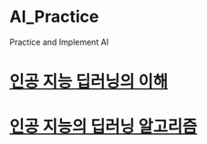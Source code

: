 # AI_Practice
 Practice and Implement AI

# [인공 지능 딥러닝의 이해](./1/README.md)
# [인공 지능의 딥러닝 알고리즘](/2/README.md)
